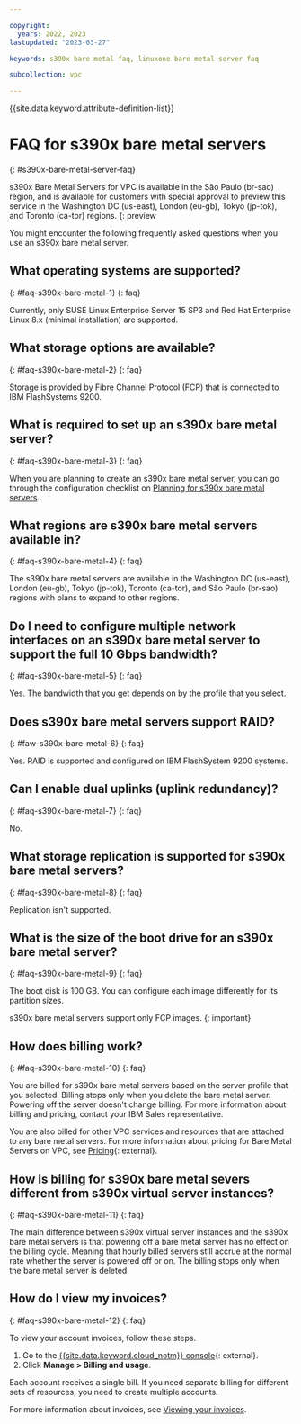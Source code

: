 ```yaml
---

copyright:
  years: 2022, 2023
lastupdated: "2023-03-27"

keywords: s390x bare metal faq, linuxone bare metal server faq

subcollection: vpc

---
```


{{site.data.keyword.attribute-definition-list}}

# FAQ for s390x bare metal servers
{: #s390x-bare-metal-server-faq}

s390x Bare Metal Servers for VPC is available in the São Paulo (br-sao) region, and is available for customers with special approval to preview this service in the Washington DC (us-east), London (eu-gb), Tokyo (jp-tok), and Toronto (ca-tor) regions.
{: preview

You might encounter the following frequently asked questions when you use an s390x bare metal server.

## What operating systems are supported?
{: #faq-s390x-bare-metal-1}
{: faq}

Currently, only SUSE Linux Enterprise Server 15 SP3 and Red Hat Enterprise Linux 8.x (minimal installation) are supported.

## What storage options are available?
{: #faq-s390x-bare-metal-2}
{: faq}

Storage is provided by Fibre Channel Protocol (FCP) that is connected to IBM FlashSystems 9200.

## What is required to set up an s390x bare metal server?
{: #faq-s390x-bare-metal-3}
{: faq}

When you are planning to create an s390x bare metal server, you can go through the configuration checklist on [Planning for s390x bare metal servers](/docs/vpc?topic=vpc-planning-for-bare-metal-servers).

## What regions are s390x bare metal servers available in?
{: #faq-s390x-bare-metal-4}
{: faq}

The s390x bare metal servers are available in the Washington DC (us-east), London (eu-gb), Tokyo (jp-tok), Toronto (ca-tor), and São Paulo (br-sao) regions with plans to expand to other regions.

## Do I need to configure multiple network interfaces on an s390x bare metal server to support the full 10 Gbps bandwidth?
{: #faq-s390x-bare-metal-5}
{: faq}

Yes. The bandwidth that you get depends on by the profile that you select.

## Does s390x bare metal servers support RAID?
{: #faw-s390x-bare-metal-6}
{: faq}

Yes. RAID is supported and configured on IBM FlashSystem 9200 systems.

## Can I enable dual uplinks (uplink redundancy)?
{: #faq-s390x-bare-metal-7}
{: faq}

No.

## What storage replication is supported for s390x bare metal servers?
{: #faq-s390x-bare-metal-8}
{: faq}

Replication isn't supported.

## What is the size of the boot drive for an s390x bare metal server?
{: #faq-s390x-bare-metal-9}
{: faq}

The boot disk is 100 GB. You can configure each image differently for its partition sizes.

s390x bare metal servers support only FCP images.
{: important}

## How does billing work?
{: #faq-s390x-bare-metal-10}
{: faq}

You are billed for s390x bare metal servers based on the server profile that you selected. Billing stops only when you delete the bare metal server. Powering off the server doesn't change billing. For more information about billing and pricing, contact your IBM Sales representative.

You are also billed for other VPC services and resources that are attached to any bare metal servers. For more information about pricing for Bare Metal Servers on VPC, see [Pricing](https://www.ibm.com/cloud/vpc/pricing){: external}.

## How is billing for s390x bare metal severs different from s390x virtual server instances?
{: #faq-s390x-bare-metal-11}
{: faq}

The main difference between s390x virtual server instances and the s390x bare metal servers is that powering off a bare metal server has no effect on the billing cycle. Meaning that hourly billed servers still accrue at the normal rate whether the server is powered off or on. The billing stops only when the bare metal server is deleted.

## How do I view my invoices?
{: #faq-s390x-bare-metal-12}
{: faq}

To view your account invoices, follow these steps.

1. Go to the [{{site.data.keyword.cloud_notm}} console](/login){: external}.
2. Click **Manage > Billing and usage**.

Each account receives a single bill. If you need separate billing for different sets of resources, you need to create multiple accounts.

For more information about invoices, see [Viewing your invoices](/docs/billing-usage?topic=billing-usage-managing-invoices).
